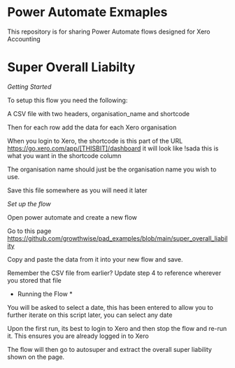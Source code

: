 # Power Automate Exmaples #

This repository is for sharing Power Automate flows designed for Xero Accounting

# Super Overall Liabilty #

*Getting Started*

To setup this flow you need the following:

A CSV file with two headers, organisation_name and shortcode

Then for each row add the data for each Xero organisation

When you login to Xero, the shortcode is this part of the URL https://go.xero.com/app/[THISBIT]/dashboard it will look like !sada this is what you want in the shortcode column

The organisation name should just be the organisation name you wish to use. 

Save this file somewhere as you will need it later

*Set up the flow*

Open power automate and create a new flow

Go to this page https://github.com/growthwise/pad_examples/blob/main/super_overall_liability 

Copy and paste the data from it into your new flow and save. 

Remember the CSV file from earlier? Update step 4 to reference wherever you stored that file

* Running the Flow *

You will be asked to select a date, this has been entered to allow you to further iterate on this script later, you can select any date

Upon the first run, its best to login to Xero and then stop the flow and re-run it. This ensures you are already logged in to Xero

The flow will then go to autosuper and extract the overall super liability shown on the page. 
